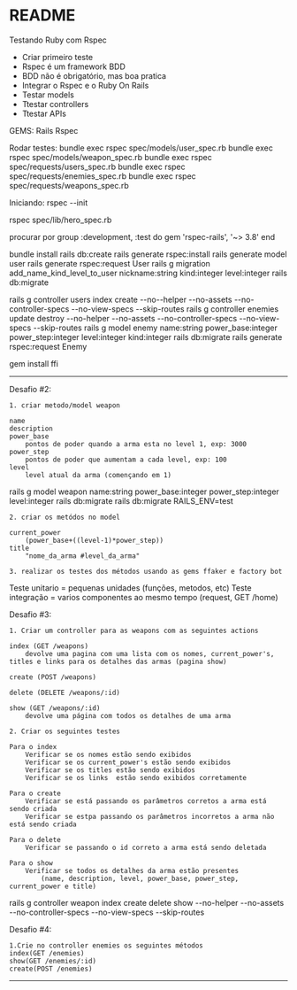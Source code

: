 # README


Testando Ruby com Rspec

* Criar primeiro teste
* Rspec é um framework BDD
* BDD não é obrigatório, mas boa pratica
* Integrar o Rspec e o Ruby On Rails
* Testar models
* Ttestar controllers
* Ttestar APIs

GEMS:
Rails
Rspec

Rodar testes:
bundle exec rspec spec/models/user_spec.rb
bundle exec rspec spec/models/weapon_spec.rb
bundle exec rspec spec/requests/users_spec.rb
bundle exec rspec spec/requests/enemies_spec.rb
bundle exec rspec spec/requests/weapons_spec.rb


Iniciando:
rspec --init

rspec spec/lib/hero_spec.rb

procurar por
group :development, :test do
    gem 'rspec-rails', '~> 3.8'
end

bundle install
rails db:create
rails generate rspec:install
rails generate model user
rails generate rspec:request User
rails g migration add_name_kind_level_to_user nickname:string kind:integer level:integer
rails db:migrate

rails g controller users index create --no--helper --no-assets --no-controller-specs --no-view-specs --skip-routes
rails g controller enemies update destroy --no-helper --no-assets --no-controller-specs --no-view-specs --skip-routes
rails g model enemy name:string power_base:integer power_step:integer level:integer kind:integer
rails db:migrate
rails generate rspec:request Enemy

gem install ffi

-------------------------------------------------------------------------------------------------------

Desafio #2:


    1. criar metodo/model weapon

    name
    description
    power_base
        pontos de poder quando a arma esta no level 1, exp: 3000
    power_step
        pontos de poder que aumentam a cada level, exp: 100
    level
        level atual da arma (començando em 1)


rails g model weapon name:string power_base:integer power_step:integer level:integer
rails db:migrate
rails db:migrate RAILS_ENV=test

    2. criar os metódos no model

    current_power
        (power_base+((level-1)*power_step))
    title
        "nome_da_arma #level_da_arma"

    3. realizar os testes dos métodos usando as gems ffaker e factory bot


Teste unitario = pequenas unidades (funções, metodos, etc)
Teste integração = varios componentes ao mesmo tempo (request, GET /home)

Desafio #3:

    1. Criar um controller para as weapons com as seguintes actions

    index (GET /weapons)
        devolve uma pagina com uma lista com os nomes, current_power's, titles e links para os detalhes das armas (pagina show)

    create (POST /weapons)

    delete (DELETE /weapons/:id)

    show (GET /weapons/:id)
        devolve uma página com todos os detalhes de uma arma

    2. Criar os seguintes testes

    Para o index
        Verificar se os nomes estão sendo exibidos
        Verificar se os current_power's estão sendo exibidos
        Verificar se os titles estão sendo exibidos
        Verificar se os links  estão sendo exibidos corretamente

    Para o create
        Verificar se está passando os parâmetros corretos a arma está sendo criada
        Verificar se estpa passando os parâmetros incorretos a arma não está sendo criada

    Para o delete
        Verificar se passando o id correto a arma está sendo deletada

    Para o show
        Verificar se todos os detalhes da arma estão presentes
            (name, description, level, power_base, power_step, current_power e title)

rails g controller weapon index create delete show --no-helper --no-assets --no-controller-specs --no-view-specs --skip-routes

Desafio #4:

    1.Crie no controller enemies os seguintes métodos
    index(GET /enemies)
    show(GET /enemies/:id)
    create(POST /enemies)

-------------------------------------------------------------------------------------------------------
